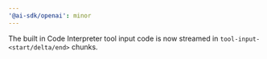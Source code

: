```yaml
---
'@ai-sdk/openai': minor
---
```


The built in Code Interpreter tool input code is now streamed in `tool-input-<start/delta/end>` chunks.
